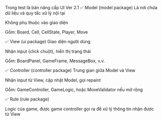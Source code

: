 Trong test là bản nâng cấp UI
Ver 2.1
✅ Model (model package)
Là nơi chứa dữ liệu và quy tắc xử lý nội tại

Không phụ thuộc vào giao diện

Gồm: Board, Cell, CellState, Player, Move

✅ View (ui package)
Giao diện người dùng

Nhận input (click chuột), hiển thị trạng thái

Gồm: BoardPanel, GameFrame, MessageBox, v.v.

✅ Controller (controller package)
Trung gian giữa Model và View

Nhận input từ View, cập nhật Model, gọi repaint

Gồm: GameController, GameLogic, hoặc MoveValidator nếu mở rộng

✅ Rule (rule package)

Logic của game, được game controller gọi ra để xử lý thông tin nhận được từ View 

